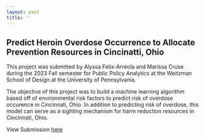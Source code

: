 ```yaml
---
layout: post
title: ''
---
```

## Predict Heroin Overdose Occurrence to Allocate Prevention Resources in Cincinatti, Ohio

This project was submitted by Alyssa Felix-Arreola and Marissa Cruse during the 2023 Fall semester for Public Policy Analytics at the Weitzman School of Design at the University of Pennsylvania.

The objective of this project was to build a machine learning algorithm based off of environmental risk factors to predict risk of overdose occurence in Cincinnati, Ohio. In addition to predicting risk of overdose, this model can serve as a sighting mechanism for harm reduction resources in Cincinnati, Ohio.

View Submission [here](https://crusem.github.io/PPA_Final/)

